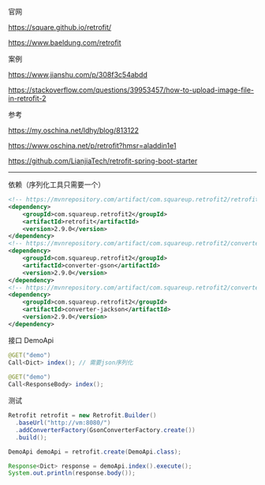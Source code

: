 官网

https://square.github.io/retrofit/

https://www.baeldung.com/retrofit



案例

https://www.jianshu.com/p/308f3c54abdd

https://stackoverflow.com/questions/39953457/how-to-upload-image-file-in-retrofit-2



参考

https://my.oschina.net/ldhy/blog/813122

https://www.oschina.net/p/retrofit?hmsr=aladdin1e1

https://github.com/LianjiaTech/retrofit-spring-boot-starter



---

依赖（序列化工具只需要一个）

```xml
<!-- https://mvnrepository.com/artifact/com.squareup.retrofit2/retrofit -->
<dependency>
    <groupId>com.squareup.retrofit2</groupId>
    <artifactId>retrofit</artifactId>
    <version>2.9.0</version>
</dependency>
<!-- https://mvnrepository.com/artifact/com.squareup.retrofit2/converter-gson -->
<dependency>
    <groupId>com.squareup.retrofit2</groupId>
    <artifactId>converter-gson</artifactId>
    <version>2.9.0</version>
</dependency>
<!-- https://mvnrepository.com/artifact/com.squareup.retrofit2/converter-jackson -->
<dependency>
    <groupId>com.squareup.retrofit2</groupId>
    <artifactId>converter-jackson</artifactId>
    <version>2.9.0</version>
</dependency>
```

接口 DemoApi

```java
@GET("demo")
Call<Dict> index();	// 需要json序列化
  
@GET("demo")
Call<ResponseBody> index(); 
```

测试

```java
Retrofit retrofit = new Retrofit.Builder()
  .baseUrl("http://vm:8080/")
  .addConverterFactory(GsonConverterFactory.create())
  .build();

DemoApi demoApi = retrofit.create(DemoApi.class);

Response<Dict> response = demoApi.index().execute();
System.out.println(response.body());
```

